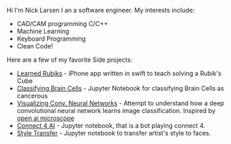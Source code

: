 Hi I'm Nick Larsen I an a software engineer. My interests include:
* CAD/CAM programming C/C++ 
* Machine Learning
* Keyboard Programming
* Clean Code!

Here are a few of my favorite Side projects:
* [Learned Rubiks](https://github.com/nlarsensmu/LearnedRubiks) - iPhone app written in swift to teach solving a Rubik's Cube
* [Classifying Brain Cells](https://nbviewer.org/github/nlarsensmu/CNN/blob/master/Merged%20work.ipynb) - Jupyter Notebook for classifying Brain Cells as cancerous
* [Visualizing Conv. Neural Networks](https://nbviewer.org/github/nlarsensmu/Visualizing-VGG/blob/master/Lab2-Class-Approch.ipynb) - Attempt to understand how a deep convolutional neural network learns image classification. Inspired by [open ai microscope](https://openai.com/blog/microscope/)
* [Connect 4 AI](https://nbviewer.org/github/nlarsensmu/CS7320-AI/blob/master/Games/assignment_connect5.ipynb) - Jupyter notebook, that is a bot playing connect 4.
* [Style Transfer](https://nbviewer.org/github/stevenjohnlarsen/StyleTransfer/blob/main/StyleTransfer2.ipynb) - Jupyter notebook to transfer artist's style to faces.
